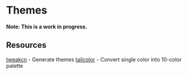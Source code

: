 # Themes

**Note: This is a work in progress.**

## Resources

[tweakcn](https://tweakcn.com) - Generate themes
[tailcolor](https://tailcolor.com) - Convert single color into 10-color palette
